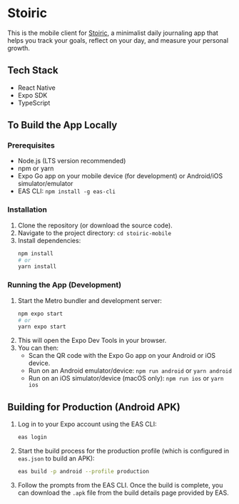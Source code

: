 # Stoiric 

This is the mobile client for [Stoiric](https://stoiric.vercel.app), a minimalist daily journaling app that helps you track your goals, reflect on your day, and measure your personal growth.

## Tech Stack

*   React Native
*   Expo SDK
*   TypeScript

## To Build the App Locally

### Prerequisites

*   Node.js (LTS version recommended)
*   npm or yarn
*   Expo Go app on your mobile device (for development) or Android/iOS simulator/emulator
*   EAS CLI: `npm install -g eas-cli`

### Installation

1.  Clone the repository (or download the source code).
2.  Navigate to the project directory: `cd stoiric-mobile`
3.  Install dependencies:
    ```bash
    npm install
    # or
    yarn install
    ```

### Running the App (Development)

1.  Start the Metro bundler and development server:
    ```bash
    npm expo start
    # or
    yarn expo start
    ```
2.  This will open the Expo Dev Tools in your browser.
3.  You can then:
    *   Scan the QR code with the Expo Go app on your Android or iOS device.
    *   Run on an Android emulator/device: `npm run android` or `yarn android`
    *   Run on an iOS simulator/device (macOS only): `npm run ios` or `yarn ios`

## Building for Production (Android APK)

1.  Log in to your Expo account using the EAS CLI:
    ```bash
    eas login
    ```
2.  Start the build process for the production profile (which is configured in `eas.json` to build an APK):
    ```bash
    eas build -p android --profile production
    ```
3.  Follow the prompts from the EAS CLI. Once the build is complete, you can download the `.apk` file from the build details page provided by EAS.